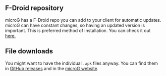 ## F-Droid repository

microG has a F-Droid repo you can add to your client for automatic updates. microG can have constant changes, so having an updated version is important. This is preferred method of installation. You can check it out [here.](https://fdroid.link/#https://microg.org/fdroid/repo?fingerprint=9BD06727E62796C0130EB6DAB39B73157451582CBD138E86C468ACC395D14165)

## File downloads

You might want to have the individual `.apk` files anyway. You can find them in [GitHub releases](https://github.com/microG/GmsCore/releases) and in the [microG website](https://microg.org/download.html).